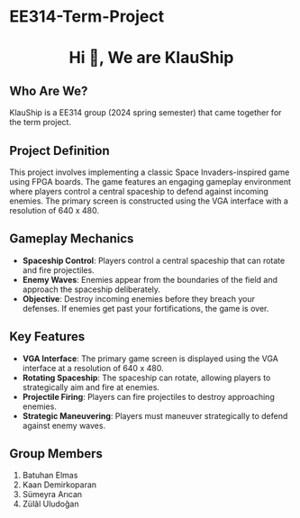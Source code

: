 # EE314-Term-Project

<h1 align="center">Hi 👋, We are KlauShip</h1>

## Who Are We?
KlauShip is a EE314 group (2024 spring semester) that came together for the term project.

## Project Definition
This project involves implementing a classic Space Invaders-inspired game using FPGA boards. The game features an engaging gameplay environment where players control a central spaceship to defend against incoming enemies. The primary screen is constructed using the VGA interface with a resolution of 640 x 480.

## Gameplay Mechanics
- **Spaceship Control**: Players control a central spaceship that can rotate and fire projectiles.
- **Enemy Waves**: Enemies appear from the boundaries of the field and approach the spaceship deliberately.
- **Objective**: Destroy incoming enemies before they breach your defenses. If enemies get past your fortifications, the game is over.

## Key Features
- **VGA Interface**: The primary game screen is displayed using the VGA interface at a resolution of 640 x 480.
- **Rotating Spaceship**: The spaceship can rotate, allowing players to strategically aim and fire at enemies.
- **Projectile Firing**: Players can fire projectiles to destroy approaching enemies.
- **Strategic Maneuvering**: Players must maneuver strategically to defend against enemy waves.

## Group Members 
1. Batuhan Elmas
2. Kaan Demirkoparan
3. Sümeyra Arıcan
4. Zülâl Uludoğan
